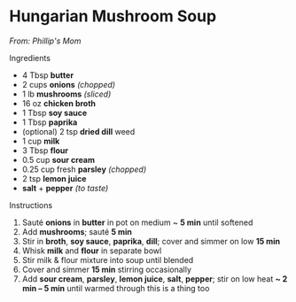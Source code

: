 # Hungarian Mushroom Soup

*From: Phillip's Mom*

Ingredients

- 4 Tbsp **butter**
- 2 cups **onions** *(chopped)*
- 1 lb **mushrooms** *(sliced)*
- 16 oz **chicken broth**
- 1 Tbsp **soy sauce**
- 1 Tbsp **paprika**
- (optional) 2 tsp **dried dill** weed
- 1 cup **milk**
- 3 Tbsp **flour**
- 0.5 cup **sour cream**
- 0.25 cup fresh **parsley** *(chopped)*
- 2 tsp **lemon juice**
- **salt** + **pepper** *(to taste)*

Instructions

1. Sauté **onions** in **butter** in pot on medium ~ **5 min** until softened
1. Add **mushrooms**; sauté **5 min**
1. Stir in **broth**, **soy sauce**, **paprika**, **dill**; cover and simmer on low **15 min**
1. Whisk **milk** and **flour** in separate bowl
1. Stir milk & flour mixture into soup until blended
1. Cover and simmer **15 min** stirring occasionally
1. Add **sour cream**, **parsley**, **lemon juice**, **salt**, **pepper**; stir on low heat **~ 2 min – 5 min** until warmed through
this is a thing too